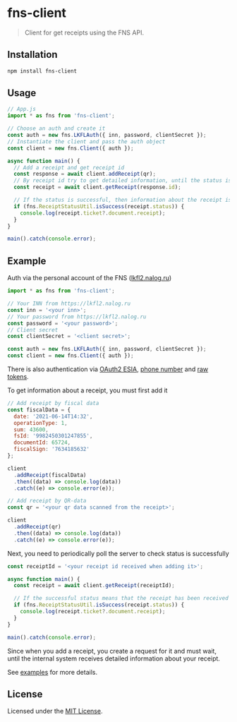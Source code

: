 # fns-client

> Client for get receipts using the FNS API.

## Installation

```bash
npm install fns-client
```

## Usage

```js
// App.js
import * as fns from 'fns-client';

// Choose an auth and create it
const auth = new fns.LKFLAuth({ inn, password, clientSecret });
// Instantiate the client and pass the auth object
const client = new fns.Client({ auth });

async function main() {
  // Add a receipt and get receipt id
  const response = await client.addReceipt(qr);
  // By receipt id try to get detailed information, until the status is successful
  const receipt = await client.getReceipt(response.id);

  // If the status is successful, then information about the receipt is available
  if (fns.ReceiptStatusUtil.isSuccess(receipt.status)) {
    console.log(receipt.ticket?.document.receipt);
  }
}

main().catch(console.error);
```

## Example

Auth via the personal account of the FNS ([lkfl2.nalog.ru](https://lkfl2.nalog.ru))

```js
import * as fns from 'fns-client';

// Your INN from https://lkfl2.nalog.ru
const inn = '<your inn>';
// Your password from https://lkfl2.nalog.ru
const password = '<your password>';
// Client secret
const clientSecret = '<client secret>';

const auth = new fns.LKFLAuth({ inn, password, clientSecret });
const client = new fns.Client({ auth });
```

There is also authentication via [OAuth2 ESIA](./examples/auth-esia.ts), [phone number](./examples/auth-phone.ts) and [raw tokens](./examples/auth-raw-tokens.ts).

To get information about a receipt, you must first add it

```js
// Add receipt by fiscal data
const fiscalData = {
  date: '2021-06-14T14:32',
  operationType: 1,
  sum: 43600,
  fsId: '9982450301247855',
  documentId: 65724,
  fiscalSign: '7634185632'
};

client
  .addReceipt(fiscalData)
  .then((data) => console.log(data))
  .catch((e) => console.error(e));
```

```js
// Add receipt by QR-data
const qr = '<your qr data scanned from the receipt>';

client
  .addReceipt(qr)
  .then((data) => console.log(data))
  .catch((e) => console.error(e));
```

Next, you need to periodically poll the server to check status is successfully

```js
const receiptId = '<your receipt id received when adding it>';

async function main() {
  const receipt = await client.getReceipt(receiptId);

  // If the successful status means that the receipt has been received
  if (fns.ReceiptStatusUtil.isSuccess(receipt.status)) {
    console.log(receipt.ticket?.document.receipt);
  }
}

main().catch(console.error);
```

Since when you add a receipt, you create a request for it and must wait, until the internal system receives detailed information about your receipt.

See [examples](./examples) for more details.

## License

Licensed under the [MIT License](./LICENSE).
